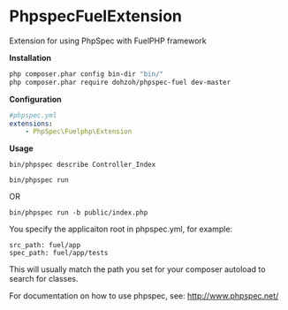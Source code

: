 PhpspecFuelExtension
==============

Extension for using PhpSpec with FuelPHP framework

**Installation**

```bash
php composer.phar config bin-dir "bin/"
php composer.phar require dohzoh/phpspec-fuel dev-master
```

**Configuration**

```yml
#phpspec.yml
extensions:
    - PhpSpec\Fuelphp\Extension
```

**Usage**

```
bin/phpspec describe Controller_Index
```

```
bin/phpspec run
```
OR
```
bin/phpspec run -b public/index.php
```

You specify the applicaiton root in phpspec.yml, for example:
```
src_path: fuel/app
spec_path: fuel/app/tests
```
This will usually match the path you set for your composer autoload to search for classes.

For documentation on how to use phpspec, see: http://www.phpspec.net/
